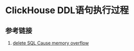 # ClickHouse DDL语句执行过程






## 参考链接
1. [delete SQL Cause memory overflow](https://github.com/ClickHouse/ClickHouse/issues/9670)
